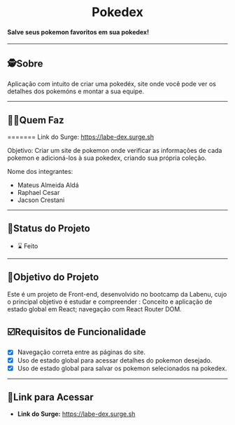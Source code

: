 

<h1 align="center">
     Pokedex
</h1>

<h4 align="left">
    Salve seus pokemon favoritos em sua pokedex!
</h4>

---

##  🕵Sobre

Aplicação com intuito de criar uma pokedéx, site onde você pode ver os detalhes dos pokemóns e montar a sua equipe.

---

##  👩🏾Quem Faz 

=======
Link do Surge: https://labe-dex.surge.sh

Objetivo:
Criar um site de pokemon onde verificar as informações de cada pokemon e adicioná-los à sua pokedex, criando sua própria coleção.

Nome dos integrantes: 
- Mateus Almeida Aldá
- Raphael Cesar
- Jacson Crestani

---
##  🧭Status do Projeto

 - ⌛ Feito

---

##  🎯Objetivo do Projeto

Este é um projeto de Front-end, desenvolvido no bootcamp da Labenu, cujo o principal objetivo é estudar e compreender : Conceito e aplicação de estado global em React; navegação com React Router DOM.


## ☑️Requisitos de Funcionalidade

- [x] Navegação correta entre as páginas do site.
- [x] Uso de estado global para acessar detalhes do pokemon desejado.
- [x] Uso de estado global para salvar os pokemon selecionados na pokedex.

---

## 🔗Link para Acessar

- **Link do Surge:** https://labe-dex.surge.sh
